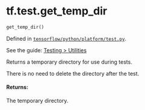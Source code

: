 <div itemscope itemtype="http://developers.google.com/ReferenceObject">
<meta itemprop="name" content="tf.test.get_temp_dir" />
</div>

# tf.test.get_temp_dir

``` python
get_temp_dir()
```



Defined in [`tensorflow/python/platform/test.py`](https://www.tensorflow.org/code/tensorflow/python/platform/test.py).

See the guide: [Testing > Utilities](../../../../api_guides/python/test.md#Utilities)

Returns a temporary directory for use during tests.

There is no need to delete the directory after the test.

#### Returns:

The temporary directory.